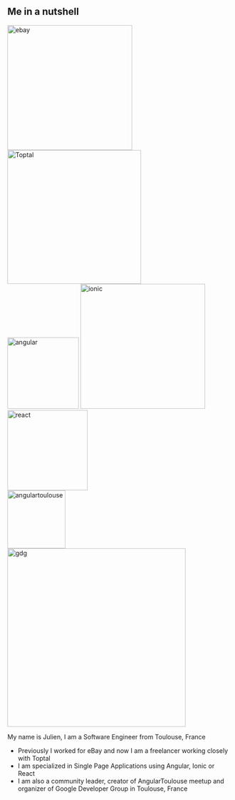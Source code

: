 <section>
    <h2>Me in a nutshell</h2>
    <div class="fragment">
        <div class="flex-center-center" >
            <div></div>
           <img class="plain" style="background: transparent; margin:0;" width="280" data-src="../../img/ebay-logo.png" alt="ebay">
            <a href="http://www.toptal.com/resume/julien-renaux#select-just-supreme-hackers" target="_blank">
                <img class="plain" style="background: transparent; margin:0;" width="300" data-src="../../img/toptal-logo.png" alt="Toptal">
            </a>
            <div></div>
        </div>
    </div>
    <div class="fragment">
        <div class="flex-center-center" >
            <img class="plain" style="background: transparent; margin:0;" width="160" data-src="../../img/angular-logo.png" alt="angular">
            <img class="plain" style="background: transparent; margin:0;" width="280" data-src="../../img/ionic-logo.png" alt="ionic">
            <img class="plain" style="background: transparent; margin:0;" width="180" data-src="../../img/react-logo.png" alt="react">
        </div>
    </div>
    <div class="fragment">
        <div class="flex-center-center" >
            <div></div>
            <img class="plain" style="background: transparent;" width="130" data-src="../../img/angulartoulouse-logo.png" alt="angulartoulouse">
            <img class="plain" style="background: transparent;" width="400" data-src="../../img/gdg-logo-white.png" alt="gdg">
            <div></div>
        </div>
    </div>
    <aside class="notes">
        <p>My name is Julien, I am a Software Engineer from Toulouse, France</p>
         <ul>
            <li>Previously I worked for eBay and now I am a freelancer working closely with Toptal</li>
            <li>I am specialized in Single Page Applications using Angular, Ionic or React</li>
            <li>I am also a community leader, creator of AngularToulouse meetup and organizer of Google Developer Group in Toulouse, France</li>
        </ul>
    </aside>
</section>